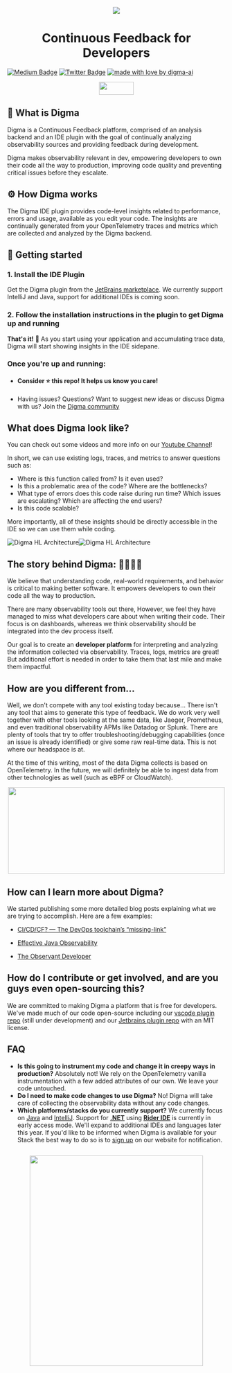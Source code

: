 <p style="text-align: center;">
  <img src="/images/bg.jpg" >
</p>
<h1 style="text-align: center;">
  Continuous Feedback for Developers
</h1>

<!-- Place this tag in your head or just before your close body tag. -->
[![Medium Badge](https://img.shields.io/badge/Blog-black?style=flat&logo=medium&logoColor=white&link=https://medium.com/@roni-dover)](https://medium.com/@roni-dover)
[![Twitter Badge](https://badgen.net/badge/icon/twitter?icon=twitter&label)](https://twitter.com/doppleware)
[![made with love by digma-ai](https://img.shields.io/badge/made%20with%20%E2%99%A5%20by-digma-ff1414.svg?style=flat-square)](https://github.com/digma-ai)

<p style="text-align: center;">
  <a href="https://join.slack.com/t/continuous-feedback/shared_invite/zt-1hk5rbjow-yXOIxyyYOLSXpCZ4RXstgA" target="_blank">
    <img src="https://img.shields.io/badge/Slack-4A154B?logo=slack&color=black&logoColor=white&style=for-the-badge alt="Join our Slack!" width="80" height="30">
  </a> 
</p>

## :raised_eyebrow:	What is Digma

Digma is a Continuous Feedback platform, comprised of an analysis backend and an IDE plugin with the goal of continually analyzing observability sources and providing feedback during development.

Digma makes observability relevant in dev, empowering developers to own their code all the way to production, improving code quality and preventing critical issues before they escalate.

## :gear: How Digma works

The Digma IDE plugin provides code-level insights related to performance, errors and usage, available as you edit your code. The insights are continually generated from your OpenTelemetry traces and metrics which are collected and analyzed by the Digma backend.

## 🚀 Getting started

### 1. Install the IDE Plugin
Get the Digma plugin from the [JetBrains marketplace](https://plugins.jetbrains.com/plugin/19470-digma-continuous-feedback). We currently support IntelliJ and Java, support for additional IDEs is coming soon.

### 2. Follow the installation instructions in the plugin to get Digma up and running

**That's it!**  :tada:  As you start using your application and accumulating trace data, Digma will start showing insights in the IDE sidepane.

### Once you're up and running:
* #### Consider :star: this repo! It helps us know you care!
* Having issues? Questions? Want to suggest new ideas or discuss Digma with us? Join the [Digma community](https://join.slack.com/t/continuous-feedback/shared_invite/zt-1hk5rbjow-yXOIxyyYOLSXpCZ4RXstgA)

## What does Digma look like?

You can check out some videos and more info on our [Youtube Channel]([https://digma.ai](https://www.youtube.com/channel/UCEIvE7BBynMll4tEUL5eKfA))! 

In short, we can use existing logs, traces, and metrics to answer questions such as:

* Where is this function called from? Is it even used?
* Is this a problematic area of the code? Where are the bottlenecks? 
* What type of errors does this code raise during run time? Which issues are escalating? Which are affecting the end users?
* Is this code scalable?

More importantly, all of these insights should be directly accessible in the IDE so we can use them while coding. 

![Digma HL Architecture](/images/architecture_light.png#gh-light-mode-only)![Digma HL Architecture](/images/architecture_dark.png#gh-dark-mode-only)

## The story behind Digma: :man_technologist::woman_technologist:

We believe that understanding code, real-world requirements, and behavior is critical to making better software. It empowers developers to own their code all the way to production. 

There are many observability tools out there, However, we feel they have managed to miss what developers care about when writing their code. Their focus is on dashboards, whereas we think observability should be integrated into the dev process itself.

Our goal is to create an **developer platform** for interpreting and analyzing the information collected via observability. Traces, logs, metrics are great! But additional effort is needed in order to take them that last mile and make them impactful.

## How are you different from...

Well, we don't compete with any tool existing today because... There isn't any tool that aims to generate this type of feedback. We do work very well together with other tools looking at the same data, like Jaeger, Prometheus, and even traditional observability APMs like Datadog or Splunk. There are plenty of tools that try to offer troubleshooting/debugging capabilities (once an issue is already identified) or give some raw real-time data. This is not where our headspace is at.

At the time of this writing, most of the data Digma collects is based on OpenTelemetry. In the future, we will definitely be able to ingest data from other technologies as well (such as eBPF or CloudWatch).

<p style="text-align: center;">
  <img src="/images/digmaloveotel.png" width="500" height="200">
</p>

## How can I learn more about Digma?

We started publishing some more detailed blog posts explaining what we are trying to accomplish. Here are a few examples:

- [CI/CD/CF? — The DevOps toolchain’s “missing-link”](https://digma.ai/blog/ci-cd-cf-the-devops-toolchains-missing-link-continuous-feedback/)

- [Effective Java Observability](https://digma.ai/blog/coding-with-java-observability/)

- [The Observant Developer](https://digma.ai/blog/the-observant-developer-part-1/)

## How do I contribute or get involved, and are you guys even open-sourcing this?

We are committed to making Digma a platform that is free for developers. We've made much of our code open-source including our [vscode plugin repo](https://github.com/digma-ai/digma-vscode-plugin) (still under development) and our [Jetbrains plugin repo](https://github.com/digma-ai/digma-intellij-plugin) with an MIT license. 

## FAQ

* **Is this going to instrument my code and change it in creepy ways in production?** Absolutely not! We rely on the OpenTelemetry vanilla instrumentation with a few added attributes of our own. We leave your code untouched.
* **Do I need to make code changes to use Digma?** No! Digma will take care of collecting the observability data without any code changes.
* **Which platforms/stacks do you currently support?** We currently focus on [Java](https://www.java.com/en/) and [IntelliJ](https://www.jetbrains.com/idea/). Support for [**.NET**](https://dotnet.microsoft.com/en-us/) using [**Rider IDE**](https://www.jetbrains.com/rider/) is currently in early access mode. We'll expand to additional IDEs and languages later this year. If you'd like to be informed when Digma is available for your Stack the best way to do so is to [sign up](https://digma.ai/get-digma/) on our website for notification. 

<p style="text-align: center; margin-top: 2em;">
  <img src="/images/digma_logo_wingz.png" width="400" height="486">
</p>
